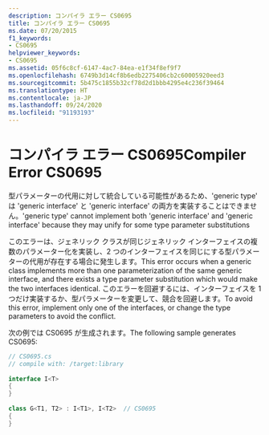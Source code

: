 ```yaml
---
description: コンパイラ エラー CS0695
title: コンパイラ エラー CS0695
ms.date: 07/20/2015
f1_keywords:
- CS0695
helpviewer_keywords:
- CS0695
ms.assetid: 05f6c8cf-6147-4ac7-84ea-e1f34f8ef9f7
ms.openlocfilehash: 6749b3d14cf8b6edb2275406cb2c60005920eed3
ms.sourcegitcommit: 5b475c1855b32cf78d2d1bbb4295e4c236f39464
ms.translationtype: HT
ms.contentlocale: ja-JP
ms.lasthandoff: 09/24/2020
ms.locfileid: "91193193"
---
```

# <a name="compiler-error-cs0695"></a><span data-ttu-id="99756-103">コンパイラ エラー CS0695</span><span class="sxs-lookup"><span data-stu-id="99756-103">Compiler Error CS0695</span></span>

<span data-ttu-id="99756-104">型パラメーターの代用に対して統合している可能性があるため、'generic type' は 'generic interface' と 'generic interface' の両方を実装することはできません。</span><span class="sxs-lookup"><span data-stu-id="99756-104">'generic type' cannot implement both 'generic interface' and 'generic interface' because they may unify for some type parameter substitutions</span></span>  
  
 <span data-ttu-id="99756-105">このエラーは、ジェネリック クラスが同じジェネリック インターフェイスの複数のパラメーター化を実装し、2 つのインターフェイスを同じにする型パラメーターの代用が存在する場合に発生します。</span><span class="sxs-lookup"><span data-stu-id="99756-105">This error occurs when a generic class implements more than one parameterization of the same generic interface, and there exists a type parameter substitution which would make the two interfaces identical.</span></span> <span data-ttu-id="99756-106">このエラーを回避するには、インターフェイスを 1 つだけ実装するか、型パラメーターを変更して、競合を回避します。</span><span class="sxs-lookup"><span data-stu-id="99756-106">To avoid this error, implement only one of the interfaces, or change the type parameters to avoid the conflict.</span></span>  
  
 <span data-ttu-id="99756-107">次の例では CS0695 が生成されます。</span><span class="sxs-lookup"><span data-stu-id="99756-107">The following sample generates CS0695:</span></span>  
  
```csharp  
// CS0695.cs  
// compile with: /target:library  
  
interface I<T>  
{  
}  
  
class G<T1, T2> : I<T1>, I<T2>  // CS0695  
{  
}  
```
